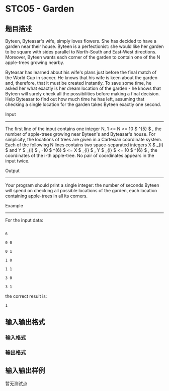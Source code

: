 # STC05 - Garden

## 题目描述

Byteen, Byteasar's wife, simply loves flowers. She has decided to have a garden near their house. Byteen is a perfectionist: she would like her garden to be square with sides parallel to North-South and East-West directions. Moreover, Byteen wants each corner of the garden to contain one of the N apple-trees growing nearby.

Byteasar has learned about his wife's plans just before the final match of the World Cup in soccer. He knows that his wife is keen about the garden and, therefore, that it must be created instantly. To save some time, he asked her what exactly is her dream location of the garden - he knows that Byteen will surely check all the possibilities before making a final decision. Help Byteasar to find out how much time he has left, assuming that checking a single location for the garden takes Byteen exactly one second.

Input

-----

The first line of the input contains one integer N, 1 <= N <= 10 $ ^{5} $ , the number of apple-trees growing near Byteen's and Byteasar's house. For simplicity, the locations of trees are given in a Cartesian coordinate system. Each of the following N lines contains two space-separated integers X $ _{i} $ and Y $ _{i} $ , -10 $ ^{6} $ <= X $ _{i} $ , Y $ _{i} $ <= 10 $ ^{6} $ , the coordinates of the i-th apple-tree. No pair of coordinates appears in the input twice.

Output

------

Your program should print a single integer: the number of seconds Byteen will spend on checking all possible locations of the garden, each location containing apple-trees in all its corners.

Example

-------

For the input data:

```

6

0 0

0 1

1 0

1 1

3 0

3 1

```

the correct result is:

`1`

## 输入输出格式

### 输入格式

### 输出格式

## 输入输出样例

暂无测试点

